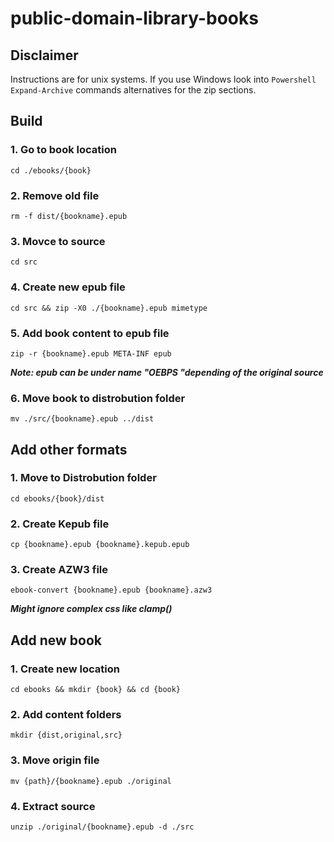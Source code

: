 # public-domain-library-books

## Disclaimer

Instructions are for unix systems. If you use Windows look into
`Powershell Expand-Archive` commands alternatives for the zip sections.

## Build

### 1. Go to book location

```
cd ./ebooks/{book}
```

### 2. Remove old file

```
rm -f dist/{bookname}.epub
```

### 3. Movce to source

```
cd src
```

### 4. Create new epub file

```
cd src && zip -X0 ./{bookname}.epub mimetype
```

### 5. Add book content to epub file

```
zip -r {bookname}.epub META-INF epub
```

**_Note: epub can be under name "OEBPS "depending of the original source_**

### 6. Move book to distrobution folder

```
mv ./src/{bookname}.epub ../dist
```

## Add other formats

### 1. Move to Distrobution folder

```
cd ebooks/{book}/dist
```

### 2. Create Kepub file

```
cp {bookname}.epub {bookname}.kepub.epub
```

### 3. Create AZW3 file

```
ebook-convert {bookname}.epub {bookname}.azw3
```

**_Might ignore complex css like clamp()_**

## Add new book

### 1. Create new location

```
cd ebooks && mkdir {book} && cd {book}
```

### 2. Add content folders

```
mkdir {dist,original,src}
```

### 3. Move origin file

```
mv {path}/{bookname}.epub ./original
```

### 4. Extract source

```
unzip ./original/{bookname}.epub -d ./src
```
